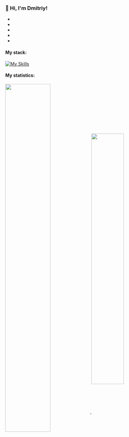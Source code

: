 ### 👋 Hi, I'm Dmitriy!
*
*
*
*
*

#### My stack:

[![My Skills](https://skills.thijs.gg/icons?i=html,css,js,react,nodejs,git,mongodb,jquery,figma)](https://skills.thijs.gg)

#### My statistics:

<a href="https://github.com/anuraghazra/github-readme-stats">
  <img align="center" width="53%" src="https://github-readme-stats.vercel.app/api?username=Loner789&show_icons=true&hide=stars,contributes&theme=default" />
</a>
<a href="https://github.com/anuraghazra/github-readme-stats">
  <img align="center" width="45%" src="https://github-readme-stats.vercel.app/api/top-langs/?username=Loner789&layout=compact" />
</a>
